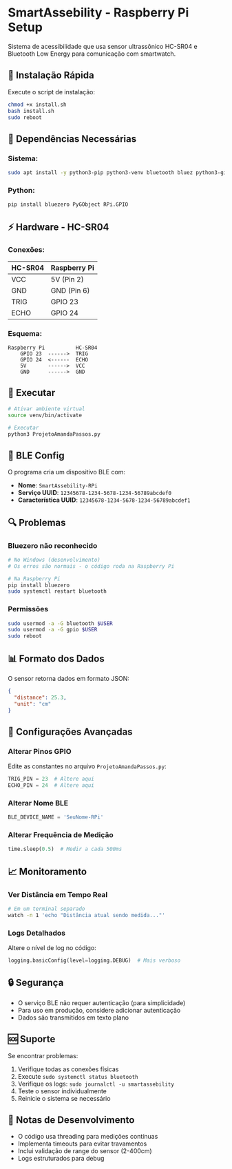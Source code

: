 # SmartAssebility - Raspberry Pi Setup

Sistema de acessibilidade que usa sensor ultrassônico HC-SR04 e Bluetooth Low Energy para comunicação com smartwatch.

## 🔧 Instalação Rápida

Execute o script de instalação:

```bash
chmod +x install.sh
bash install.sh
sudo reboot
```

## 📱 Dependências Necessárias

### Sistema:
```bash
sudo apt install -y python3-pip python3-venv bluetooth bluez python3-gi
```

### Python:
```bash
pip install bluezero PyGObject RPi.GPIO
```

## ⚡ Hardware - HC-SR04

### Conexões:

| HC-SR04 | Raspberry Pi |
|---------|--------------|
| VCC     | 5V (Pin 2)   |
| GND     | GND (Pin 6)  |
| TRIG    | GPIO 23      |
| ECHO    | GPIO 24      |

### Esquema:
```
Raspberry Pi          HC-SR04
    GPIO 23  ------>  TRIG
    GPIO 24  <------  ECHO
    5V       ------>  VCC
    GND      ------>  GND
```

## 🚀 Executar

```bash
# Ativar ambiente virtual
source venv/bin/activate

# Executar
python3 ProjetoAmandaPassos.py
```

## 📡 BLE Config

O programa cria um dispositivo BLE com:

- **Nome**: `SmartAssebility-RPi`
- **Serviço UUID**: `12345678-1234-5678-1234-56789abcdef0`
- **Característica UUID**: `12345678-1234-5678-1234-56789abcdef1`

## 🔍 Problemas

### Bluezero não reconhecido
```bash
# No Windows (desenvolvimento)
# Os erros são normais - o código roda na Raspberry Pi

# Na Raspberry Pi
pip install bluezero
sudo systemctl restart bluetooth
```

### Permissões
```bash
sudo usermod -a -G bluetooth $USER
sudo usermod -a -G gpio $USER
sudo reboot
```

## 📊 Formato dos Dados

O sensor retorna dados em formato JSON:

```json
{
  "distance": 25.3,
  "unit": "cm"
}
```

## 🔧 Configurações Avançadas

### Alterar Pinos GPIO

Edite as constantes no arquivo `ProjetoAmandaPassos.py`:

```python
TRIG_PIN = 23  # Altere aqui
ECHO_PIN = 24  # Altere aqui
```

### Alterar Nome BLE

```python
BLE_DEVICE_NAME = 'SeuNome-RPi'
```

### Alterar Frequência de Medição

```python
time.sleep(0.5)  # Medir a cada 500ms
```

## 📈 Monitoramento

### Ver Distância em Tempo Real

```bash
# Em um terminal separado
watch -n 1 'echo "Distância atual sendo medida..."'
```

### Logs Detalhados

Altere o nível de log no código:

```python
logging.basicConfig(level=logging.DEBUG)  # Mais verboso
```

## 🔒 Segurança

- O serviço BLE não requer autenticação (para simplicidade)
- Para uso em produção, considere adicionar autenticação
- Dados são transmitidos em texto plano

## 🆘 Suporte

Se encontrar problemas:

1. Verifique todas as conexões físicas
2. Execute `sudo systemctl status bluetooth`
3. Verifique os logs: `sudo journalctl -u smartassebility`
4. Teste o sensor individualmente
5. Reinicie o sistema se necessário

## 📝 Notas de Desenvolvimento

- O código usa threading para medições contínuas
- Implementa timeouts para evitar travamentos
- Inclui validação de range do sensor (2-400cm)
- Logs estruturados para debug 